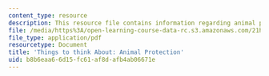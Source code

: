 ```yaml
---
content_type: resource
description: This resource file contains information regarding animal protection.
file: /media/https%3A/open-learning-course-data-rc.s3.amazonaws.com/21h-380j-people-and-other-animals-fall-2013/b8b6eaa66d15fc61af8dafb4ab06671e_MIT21H_380F13_read_notes07.pdf
file_type: application/pdf
resourcetype: Document
title: 'Things to think About: Animal Protection'
uid: b8b6eaa6-6d15-fc61-af8d-afb4ab06671e
---
```

